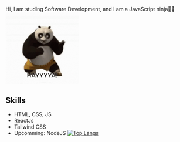 Hi, I am studing Software Development, and I am a JavaScript ninja🥷🏼
<br />
<img src="https://github.com/mikeys2002/mikeys2002/blob/main/kungfupanda.gif" width="200" >

## Skills
* HTML, CSS, JS
* ReactJs
* Tailwind CSS
* Upcomming: NodeJS
[![Top Langs](https://github-readme-stats.vercel.app/api/top-langs/?username=anuraghazra&layout=compact)](https://github.com/anuraghazra/github-readme-stats)
